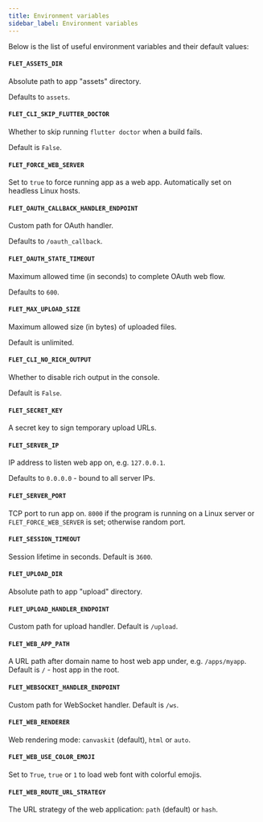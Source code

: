 ```yaml
---
title: Environment variables
sidebar_label: Environment variables
---
```


Below is the list of useful environment variables and their default values:

#### `FLET_ASSETS_DIR`

Absolute path to app "assets" directory.

Defaults to `assets`.

#### `FLET_CLI_SKIP_FLUTTER_DOCTOR`

Whether to skip running `flutter doctor` when a build fails. 

Default is `False`.

#### `FLET_FORCE_WEB_SERVER`

Set to `true` to force running app as a web app. Automatically set on headless Linux hosts.

#### `FLET_OAUTH_CALLBACK_HANDLER_ENDPOINT`

Custom path for OAuth handler.

Defaults to `/oauth_callback`.

#### `FLET_OAUTH_STATE_TIMEOUT`

Maximum allowed time (in seconds) to complete OAuth web flow.

Defaults to `600`.

#### `FLET_MAX_UPLOAD_SIZE`

Maximum allowed size (in bytes) of uploaded files.

Default is unlimited.

#### `FLET_CLI_NO_RICH_OUTPUT`

Whether to disable rich output in the console.

Default is `False`.

#### `FLET_SECRET_KEY`

A secret key to sign temporary upload URLs.

#### `FLET_SERVER_IP`

IP address to listen web app on, e.g. `127.0.0.1`.

Defaults to `0.0.0.0` - bound to all server IPs.

#### `FLET_SERVER_PORT`

TCP port to run app on. `8000` if the program is running on a Linux server or `FLET_FORCE_WEB_SERVER` is set; otherwise
random port.

#### `FLET_SESSION_TIMEOUT`

Session lifetime in seconds. Default is `3600`.

#### `FLET_UPLOAD_DIR`

Absolute path to app "upload" directory.

#### `FLET_UPLOAD_HANDLER_ENDPOINT`

Custom path for upload handler. Default is `/upload`.

#### `FLET_WEB_APP_PATH`

A URL path after domain name to host web app under, e.g. `/apps/myapp`. Default is `/` - host app in the root.

#### `FLET_WEBSOCKET_HANDLER_ENDPOINT`

Custom path for WebSocket handler. Default is `/ws`.

#### `FLET_WEB_RENDERER`

Web rendering mode: `canvaskit` (default), `html` or `auto`.

#### `FLET_WEB_USE_COLOR_EMOJI`

Set to `True`, `true` or `1` to load web font with colorful emojis.

#### `FLET_WEB_ROUTE_URL_STRATEGY`

The URL strategy of the web application: `path` (default) or `hash`.


